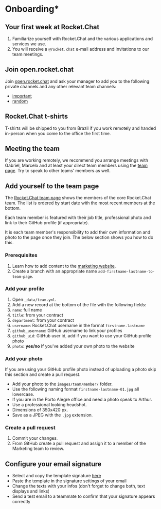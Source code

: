 # Onboarding\*

## Your first week at Rocket.Chat

1. Familiarize yourself with Rocket.Chat and the various applications and services we use.
2. You will receive a `@rocket.chat` e-mail address and invitations to our team meetings.

## Join open.rocket.chat

Join [open.rocket.chat](https://open.rocket.chat) and ask your manager to add you to the following private channels and any other relevant team channels:

* [important](https://open.rocket.chat/group/important)
* [random](https://open.rocket.chat/group/random)

## Rocket.Chat t-shirts

T-shirts will be shipped to you from Brazil if you work remotely and handed in-person when you come to the office the first time.

## Meeting the team

If you are working remotely, we recommend you arrange meetings with Gabriel, Marcelo and at least your direct team members using the [team page](https://rocket.chat/team). Try to speak to other teams' members as well.

## Add yourself to the team page

The [Rocket.Chat team page](https://rocket.chat/team) shows the members of the core Rocket.Chat team. The list is ordered by start date with the most recent members at the bottom.

Each team member is featured with their job title, professional photo and link to their GitHub profile \(if appropriate\).

It is each team member's responsibility to add their own information and photo to the page once they join. The below section shows you how to do this.

### Prerequisites

1. Learn how to add content to the [marketing website](../../../marketing/).
2. Create a branch with an appropriate name `add-firstname-lastname-to-team-page`.

### Add your profile

1. Open `_data/team.yml`.
2. Add a new record at the bottom of the file with the following fields:
3. `name`: full name
4. `title`: from your contract
5. `department`: from your contract
6. `username`: Rocket.Chat username in the format `firstname.lastname`
7. `github_username`: GitHub username to link your profiles
8. `github_uid`: GitHub user id, add if you want to use your GitHub profile photo
9. `photo`: **yes/no** If you've added your own photo to the website

### Add your photo

If you are using your GitHub profile photo instead of uploading a photo skip this section and create a pull request.

* Add your photo to the `images/team/member/` folder.
* Use the following naming format `firstname-lastname-01.jpg` all lowercase.
* If you are in the Porto Alegre office and need a photo speak to Arthur.
* Use a professional looking headshot.
* Dimensions of 350x420 px.
* Save as a JPEG with the `.jpg` extension.

### Create a pull request

1. Commit your changes.
2. From GitHub create a pull request and assign it to a member of the Marketing team to review.

## Configure your email signature

* Select and copy the template signature [here](https://github.com/RocketChat/handbook/tree/209ebb4af1e26bd4c64f6a25daf03242343a281d/onboarding/email-signature.html)
* Paste the template in the signature settings of your email
* Change the texts with your infos \(don't forget to change both, text displays and links\)
* Send a test email to a teammate to confirm that your signature appears correctly

